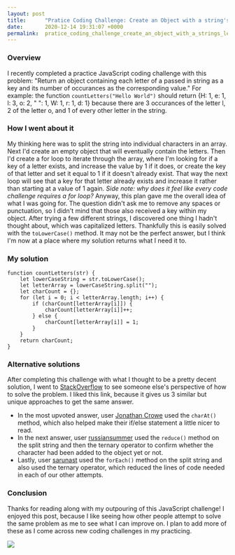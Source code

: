```yaml
---
layout: post
title:      "Pratice Coding Challenge: Create an Object with a string's letter count"
date:       2020-12-14 19:31:07 +0000
permalink:  pratice_coding_challenge_create_an_object_with_a_strings_letter_count
---
```



### Overview
I recently completed a practice JavaScript coding challenge with this problem: "Return an object containing each letter of a passed in string as a key and its number of occurances as the corresponding value." For example: the function `countLetters("Hello World")` should return {H: 1, e: 1, l: 3, o: 2, " ": 1, W: 1, r: 1, d: 1} because there are 3 occurances of the letter l, 2 of the letter o, and 1 of every other letter in the string.

### How I went about it
My thinking here was to split the string into individual characters in an array. Next I'd create an empty object that will eventually contain the letters. Then I'd create a for loop to iterate through the array, where I'm looking for if a key of a letter exists, and increase the value by 1 if it does, or create the key of that letter and set it equal to 1 if it doesn't already exist. That way the next loop will see that a key for that letter already exists and increase it rather than starting at a value of 1 again. *Side note: why does it feel like every code challenge requires a for loop?* Anyway, this plan gave me the overall idea of what I was going for. The question didn't ask me to remove any spaces or punctuation, so I didn't mind that those also received a key within my object. After trying a few different strings, I discovered one thing I hadn't thought about, which was capitalized letters. Thankfully this is easily solved with the `toLowerCase()` method. It may not be the perfect answer, but I think I'm now at a place where my solution returns what I need it to.

### My solution
```
function countLetters(str) {
    let lowerCaseString = str.toLowerCase();
    let letterArray = lowerCaseString.split("");
    let charCount = {};
    for (let i = 0; i < letterArray.length; i++) {
        if (charCount[letterArray[i]]) {
            charCount[letterArray[i]]++;
        } else {
            charCount[letterArray[i]] = 1;
        }
    }
    return charCount;
}
```

### Alternative solutions
After completing this challenge with what I thought to be a pretty decent solution, I went to [StackOverflow](https://stackoverflow.com/questions/18619785/counting-frequency-of-characters-in-a-string-using-javascript) to see someone else's perspective of how to solve the problem. I liked this link, because it gives us 3 similar but unique approaches to get the same answer.
* In the most upvoted answer, user [Jonathan Crowe](https://stackoverflow.com/users/1907093/jonathan-crowe) used the `charAt()` method, which also helped make their if/else statement a little nicer to read.
* In the next answer, user [russiansummer](https://stackoverflow.com/users/5813940/russiansummer) used the `reduce()` method on the split string and then the ternary operator to confirm whether the character had been added to the object yet or not.
* Lastly, user [sarunast](https://stackoverflow.com/users/2224366/sarunast) used the `forEach()` method on the split string and also used the ternary operator, which reduced the lines of code needed in each of our other attempts.

### Conclusion
Thanks for reading along with my outpouring of this JavaScript challenge! I enjoyed this post, because I like seeing how other people attempt to solve the same problem as me to see what I can improve on. I plan to add more of these as I come across new coding challenges in my practicing.

![](https://media.giphy.com/media/TIj1RfKYi82f4yrjSq/giphy.gif)
